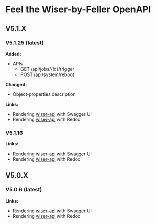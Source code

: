 # Feel the Wiser-by-Feller OpenAPI

## V5.1.X

### V5.1.25 (latest)

**Added:**

- APIs
  - GET /api/jobs/{id}/trigger
  - POST /api/system/reboot

**Changed:**

- Object-properties description

**Links:**

- Rendering [wiser-api](https://feller-ag.github.io/wiser-api/5.1.25/apiui.html) with Swagger UI
- Rendering [wiser-api](https://feller-ag.github.io/wiser-api/5.1.25/apidoc.html) with Redoc

### V5.1.16

**Links:**

- Rendering [wiser-api](https://feller-ag.github.io/wiser-api/5.1.16/apiui.html) with Swagger UI
- Rendering [wiser-api](https://feller-ag.github.io/wiser-api/5.1.16/apidoc.html) with Redoc

## V5.0.X

### V5.0.6 (latest)

**Links:**

- Rendering [wiser-api](https://feller-ag.github.io/wiser-api/5.0.6/apiui.html) with Swagger UI
- Rendering [wiser-api](https://feller-ag.github.io/wiser-api/5.0.6/apidoc.html) with Redoc

